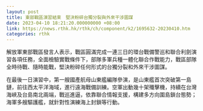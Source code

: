 ```yaml
---
layout: post
title: 東部戰區演習結束　堅決粉碎台獨分裂與外來干涉圖謀
date: 2023-04-10 18:21:20.000000000 +08:00
link: https://news.rthk.hk/rthk/ch/component/k2/1695632-20230410.htm
categories: rthk
---
```


解放軍東部戰區發言人表示，戰區圓滿完成一連三日的環台戰備警巡和聯合利劍演習各項任務，全面檢驗實戰條件下，部隊多軍兵種一體化聯合作戰能力，戰區部隊全時待戰、隨時能戰，堅決粉碎任何形式的台獨分裂和外來干涉圖謀。

在最後一日演習中，第一艘國產航母山東艦編隊參演，是山東艦首次突破第一島鏈，前往西太平洋海域，進行遠海戰備訓練。空軍出動幾十架殲擊機，持續在台灣海峽及台島南北兩端，戰巡進逼，依靠聯合情報支援，構建多方向圍島鎖台態勢；海軍多艘驅護艦，就針對性演練海上封鎖等行動。
